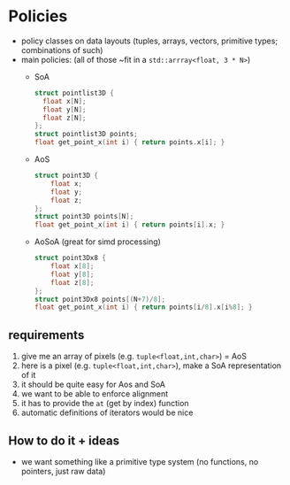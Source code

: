 # Policies

- policy classes on data layouts (tuples, arrays, vectors, primitive types; combinations of such)
- main policies: (all of those ~fit in a `std::arrray<float, 3 * N>`)
  - SoA

    ```cpp
    struct pointlist3D {
      float x[N];
      float y[N];
      float z[N];
    };
    struct pointlist3D points;
    float get_point_x(int i) { return points.x[i]; }
    ```

  - AoS

    ```cpp
    struct point3D {
        float x;
        float y;
        float z;
    };
    struct point3D points[N];
    float get_point_x(int i) { return points[i].x; }
    ```

  - AoSoA (great for simd processing)

    ```cpp
    struct point3Dx8 {
        float x[8];
        float y[8];
        float z[8];
    };
    struct point3Dx8 points[(N+7)/8];
    float get_point_x(int i) { return points[i/8].x[i%8]; }
    ```

## requirements

1. give me an array of pixels (e.g. `tuple<float,int,char>`) = AoS
2. here is a pixel (e.g. `tuple<float,int,char>`), make a SoA representation of it
3. it should be quite easy for Aos and SoA
4. we want to be able to enforce alignment
5. it has to provide the `at` (get by index) function
6. automatic definitions of iterators would be nice

## How to do it + ideas

- we want something like a primitive type system (no functions, no pointers, just raw data)

